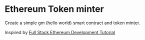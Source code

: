 # Ethereum Token minter

Create a simple gm (hello world) smart contract and token minter.

Inspired by [Full Stack Ethereum Development Tutorial](https://dev.to/dabit3/the-complete-guide-to-full-stack-ethereum-development-3j13)
